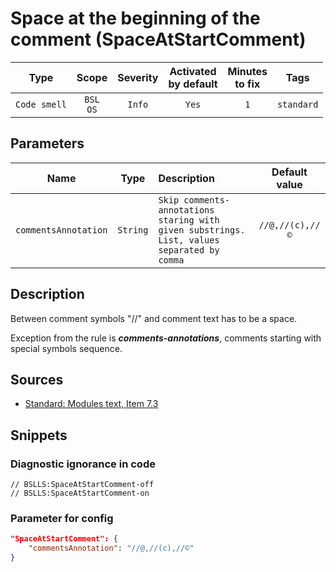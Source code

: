 # Space at the beginning of the comment (SpaceAtStartComment)

 Type | Scope | Severity | Activated<br>by default | Minutes<br>to fix | Tags 
 :-: | :-: | :-: | :-: | :-: | :-: 
 `Code smell` | `BSL`<br>`OS` | `Info` | `Yes` | `1` | `standard` 

## Parameters 

 Name | Type | Description | Default value 
 :-: | :-: | :-- | :-: 
 `commentsAnnotation` | `String` | ```Skip comments-annotations staring with given substrings. List, values separated by comma``` | ```//@,//(c),//©``` 

<!-- Блоки выше заполняются автоматически, не трогать -->
## Description

Between comment symbols "//" and comment text has to be a space.

Exception from the rule is _**comments-annotations**_, comments starting with special symbols sequence.

## Sources

* [Standard: Modules text, Item 7.3](https://its.1c.ru/db/v8std#content:456:hdoc)

## Snippets

<!-- Блоки ниже заполняются автоматически, не трогать -->
### Diagnostic ignorance in code

```bsl
// BSLLS:SpaceAtStartComment-off
// BSLLS:SpaceAtStartComment-on
```

### Parameter for config

```json
"SpaceAtStartComment": {
    "commentsAnnotation": "//@,//(c),//©"
}
```
